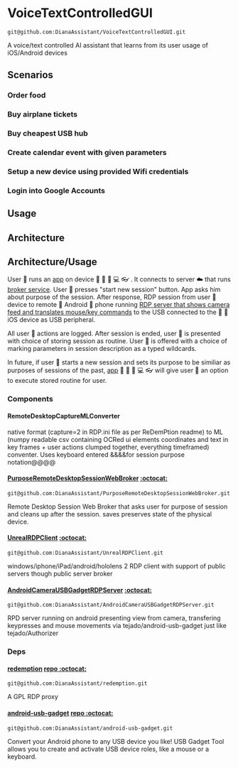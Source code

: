 # VoiceTextControlledGUI
`git@github.com:DianaAssistant/VoiceTextControlledGUI.git`

A voice/text controlled AI assistant that learns from its user usage of iOS/Android devices

## Scenarios

### Order food

### Buy airplane tickets

### Buy cheapest USB hub

### Create calendar event with given parameters

### Setup a new device using provided Wifi credentials

### Login into Google Accounts

## Usage

## Architecture

## Architecture/Usage

User :older_woman: runs an [app](#UnrealRDPClient) on device :robot: :apple: :iphone: :computer: :eyeglasses: . It connects to server :cloud: that runs [broker service](#PurposeRemoteDesktopSessionWebBroker). User :older_woman:  presses "start new session" button. App asks him about purpose of the session. After response, RDP session from user :older_woman: device to remote :robot: Android :iphone:  phone running [RDP server that shows camera feed and translates mouse/key commands](#AndroidCameraUSBGadgetRDPServer) to the USB connected to the :apple: :iphone: iOS device as USB peripheral.


All user :older_woman: actions are logged.   After session is ended, user :older_woman: is presented with choice of storing session as routine. User :older_woman: is offered with a choice of marking parameters in session description as a typed wildcards.

In future, if user :older_woman: starts a new session and sets its purpose to be similiar as purposes of sessions of the past, [app](#UnrealRDPClient)  :robot: :apple: :iphone: :computer: :eyeglasses: will give user :older_woman: an option to execute stored routine for user.


### Components

#### RemoteDesktopCaptureMLConverter

native format (capture=2 in RDP.ini file as per ReDemPtion readme) to ML (numpy readable csv containing OCRed ui elements coordinates and text in key frames + user actions clumped together, everything timeframed) conventer. Uses keyboard entered &&&&for session purpose notation@@@@

#### [PurposeRemoteDesktopSessionWebBroker](https://github.com/DianaAssistant/PurposeRemoteDesktopSessionWebBroker) [ :octocat:](x-github-client://openRepo/https://github.com/DianaAssistant/PurposeRemoteDesktopSessionWebBroker)
`git@github.com:DianaAssistant/PurposeRemoteDesktopSessionWebBroker.git`


Remote Desktop Session Web Broker that asks user for purpose of session and cleans up after the session. saves preserves state of the physical device.


#### [UnrealRDPClient](https://github.com/DianaAssistant/UnrealRDPClient) [ :octocat:](x-github-client://openRepo/https://github.com/DianaAssistant/UnrealRDPClient)
`git@github.com:DianaAssistant/UnrealRDPClient.git`


windows/iphone/iPad/android/hololens 2 RDP client with support of public servers though public server broker


#### [AndroidCameraUSBGadgetRDPServer](https://github.com/DianaAssistant/AndroidCameraUSBGadgetRDPServer) [ :octocat:](x-github-client://openRepo/https://github.com/DianaAssistant/AndroidCameraUSBGadgetRDPServer)
`git@github.com:DianaAssistant/AndroidCameraUSBGadgetRDPServer.git`


RPD server running on android presenting view from camera, transfering keypresses and mouse movements via tejado/android-usb-gadget just like tejado/Authorizer

### Deps



#### [redemption](https://github.com/DianaAssistant/redemption) [repo :octocat:](x-github-client://openRepo/https://github.com/DianaAssistant/redemption)
`git@github.com:DianaAssistant/redemption.git`


A GPL RDP proxy

#### [android-usb-gadget](https://github.com/DianaAssistant/android-usb-gadget) [repo :octocat:](x-github-client://openRepo/https://github.com/DianaAssistant/android-usb-gadget)
`git@github.com:DianaAssistant/android-usb-gadget.git`


Convert your Android phone to any USB device you like! USB Gadget Tool allows you to create and activate USB device roles, like a mouse or a keyboard.

